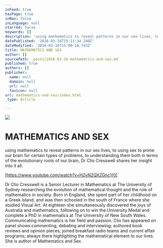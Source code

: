 ```yaml
---
inFeed: true
hasPage: true
inNav: false
inLanguage: null
starred: false
keywords: []
description: 'using mathematics to reveal patterns in our sex lives, to using sex to prime our brain for certain types of problems, to understanding them both in terms of the evolutionary roots of our brain, Dr Clio Cresswell shares her insight into it all.'
datePublished: '2016-03-16T15:11:34.240Z'
dateModified: '2016-03-16T15:09:18.743Z'
title: MATHEMATICS AND SEX
author: []
sourcePath: _posts/2016-03-16-mathematics-and-sex.md
published: true
authors: []
publisher:
  name: null
  domain: null
  url: null
  favicon: null
url: mathematics-and-sex/index.html
_type: Article

---
```

![](https://the-grid-user-content.s3-us-west-2.amazonaws.com/160ac25e-5d9d-40d0-b4d0-bf82745a5243.jpg)

# MATHEMATICS AND SEX

using mathematics to reveal patterns in our sex lives, to using sex to prime our brain for certain types of problems, to understanding them both in terms of the evolutionary roots of our brain, Dr Clio Cresswell shares her insight into it all.

[https://www.youtube.com/watch?v=H2vN2QXZGnc][0]

Dr Clio Cresswell is a Senior Lecturer in Mathematics at The University of Sydney researching the evolution of mathematical thought and the role of mathematics in society. Born in England, she spent part of her childhood on a Greek island, and was then schooled in the south of France where she studied Visual Art. At eighteen she simultaneously discovered the joys of Australia and mathematics, following on to win the University Medal and complete a PhD in mathematics at The University of New South Wales. Communicating mathematics is her field and passion. Clio has appeared on panel shows commenting, debating and interviewing; authored book reviews and opinion pieces; joined breakfast radio teams and current affair programs; always there highlighting the mathematical element to our lives. She is author of Mathematics and Sex.

[0]: https://www.youtube.com/watch?v=H2vN2QXZGnc